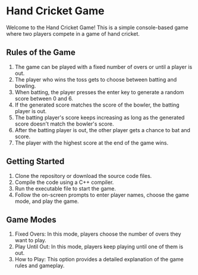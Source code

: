 # Hand Cricket Game

Welcome to the Hand Cricket Game! This is a simple console-based game where two players compete in a game of hand cricket.

## Rules of the Game

1. The game can be played with a fixed number of overs or until a player is out.
2. The player who wins the toss gets to choose between batting and bowling.
3. When batting, the player presses the enter key to generate a random score between 0 and 6.
4. If the generated score matches the score of the bowler, the batting player is out.
5. The batting player's score keeps increasing as long as the generated score doesn't match the bowler's score.
6. After the batting player is out, the other player gets a chance to bat and score.
7. The player with the highest score at the end of the game wins.

## Getting Started

1. Clone the repository or download the source code files.
2. Compile the code using a C++ compiler.
3. Run the executable file to start the game.
4. Follow the on-screen prompts to enter player names, choose the game mode, and play the game.

## Game Modes

1. Fixed Overs: In this mode, players choose the number of overs they want to play.
2. Play Until Out: In this mode, players keep playing until one of them is out.
3. How to Play: This option provides a detailed explanation of the game rules and gameplay.

